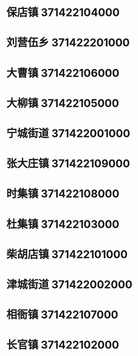 # 保店镇 371422104000
# 刘营伍乡 371422201000
# 大曹镇 371422106000
# 大柳镇 371422105000
# 宁城街道 371422001000
# 张大庄镇 371422109000
# 时集镇 371422108000
# 杜集镇 371422103000
# 柴胡店镇 371422101000
# 津城街道 371422002000
# 相衙镇 371422107000
# 长官镇 371422102000
